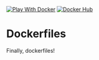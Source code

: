 [![Play With Docker](https://img.shields.io/badge/labs-play--with--docker.com-blue.svg)](https://labs.play-with-docker.com/) [![Docker Hub](https://img.shields.io/badge/docker%20hub-anthonymastrean-blue.svg)](https://hub.docker.com/u/anthonymastrean/)

# Dockerfiles

Finally, dockerfiles!
